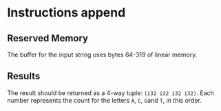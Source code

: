 # Instructions append

## Reserved Memory

The buffer for the input string uses bytes 64-319 of linear memory.

## Results

The result should be returned as a 4-way tuple: `(i32 i32 i32 i32)`. Each number represents the count for the letters `A`, `C`, `G`and `T`, in this order.

